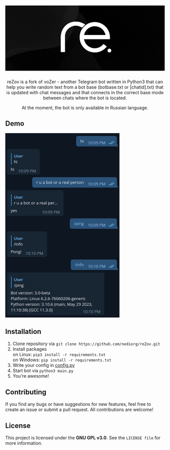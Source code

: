 <h1 align="center">
  <br><img src="assets/logo.jpg" alt="reZov (not that z!)"></br>
</h1>

<p align="center">reZov is a fork of voZer - another Telegram bot written in Python3 that can help you write random text from a bot base (botbase.txt or [chatid].txt) that is updated with chat messages and that connects in the correct base mode between chats where the bot is located.</p>

<p align="center">At the moment, the bot is only available in Russian language.</p>

## Demo

<img src="assets/demo.png" alt="User: hi
                                Bot: hi
                                User: r u a bot or a real person
                                Bot: yes
                                User: /ping
                                Bot: Pong!
                                User: /info
                                Bot: Bot version: 3.0-beta
Platform: Linux 6.2.6-76060206-generic
Python version: 3.10.6 (main, May 29 2023, 11:10:38) [GCC 11.3.0]">

## Installation

1. Clone repository via `git clone https://github.com/nediorg/reZov.git`
2. Install packages<br>
on Linux: `pip3 install -r requirements.txt`<br>
on Windows: `pip install -r requirements.txt`<br>
4. Write your config in [config.py](src/config.py)
5. Start bot via `python3 main.py`
6. You're awesome!

## Contributing

If you find any bugs or have suggestions for new features, feel free to create an issue or submit a pull request. All contributions are welcome!

##  License

This project is licensed under the **GNU GPL v3.0**. See the `LICENSE file` for more information.
